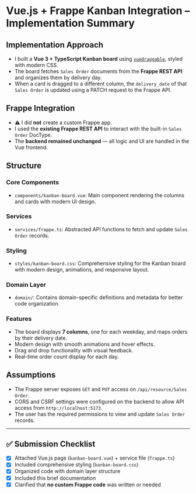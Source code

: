 # Vue.js + Frappe Kanban Integration – Implementation Summary

## Implementation Approach

- I built a **Vue 3 + TypeScript Kanban board** using [`vuedraggable`](https://github.com/SortableJS/vue.draggable.next), styled with modern CSS.
- The board fetches `Sales Order` documents from the **Frappe REST API** and organizes them by delivery day.
- When a card is dragged to a different column, the `delivery_date` of that `Sales Order` is updated using a PATCH request to the Frappe API.

## Frappe Integration

- ⚠️ I did **not** create a custom Frappe app.
- I used the **existing Frappe REST API** to interact with the built-in `Sales Order` DocType.
- The **backend remained unchanged** — all logic and UI are handled in the Vue frontend.

## Structure

### Core Components

- `components/kanban-board.vue`: Main component rendering the columns and cards with modern UI design.

### Services

- `services/frappe.ts`: Abstracted API functions to fetch and update `Sales Order` records.

### Styling

- `styles/kanban-board.css`: Comprehensive styling for the Kanban board with modern design, animations, and responsive layout.

### Domain Layer

- `domain/`: Contains domain-specific definitions and metadata for better code organization.

### Features

- The board displays **7 columns**, one for each weekday, and maps orders by their delivery date.
- Modern design with smooth animations and hover effects.
- Drag and drop functionality with visual feedback.
- Real-time order count display for each day.

## Assumptions

- The Frappe server exposes `GET` and `PUT` access on `/api/resource/Sales Order`.
- CORS and CSRF settings were configured on the backend to allow API access from `http://localhost:5173`.
- The user has the required permissions to view and update `Sales Order` records.

---

## ✅ Submission Checklist

- [x] Attached Vue.js page (`kanban-board.vue`) + service file (`frappe.ts`)
- [x] Included comprehensive styling (`kanban-board.css`)
- [x] Organized code with domain layer structure
- [x] Included this brief documentation
- [x] Clarified that **no custom Frappe code** was written or needed
